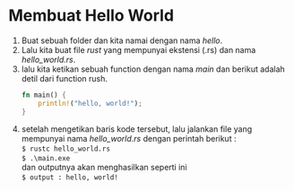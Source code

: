 # Membuat Hello World
1. Buat sebuah folder dan kita namai dengan nama *hello*.
2. Lalu kita buat file *rust* yang mempunyai ekstensi (.rs) dan nama *hello_world.rs*.
3. lalu kita ketikan sebuah function dengan nama *main* dan berikut adalah detil dari function rush.
    ```rust
    fn main() {
        println!("hello, world!");
    }
    ```
4. setelah mengetikan baris kode tersebut, lalu jalankan file yang mempunyai nama *hello_world.rs* dengan perintah berikut :  
`$ rustc hello_world.rs`  
`$ .\main.exe`  
dan outputnya akan menghasilkan seperti ini  
`$ output : hello, world!`
